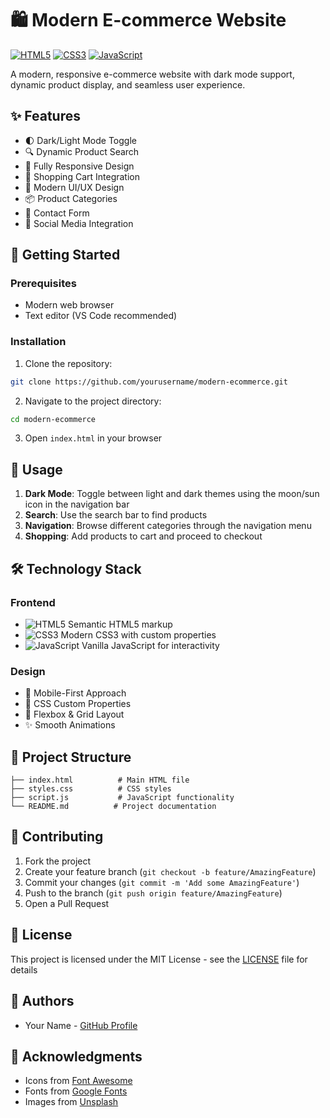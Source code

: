 # 🛍️ Modern E-commerce Website

[![HTML5](https://img.shields.io/badge/HTML5-E34F26?style=for-the-badge&logo=html5&logoColor=white)](https://developer.mozilla.org/en-US/docs/Web/HTML)
[![CSS3](https://img.shields.io/badge/CSS3-1572B6?style=for-the-badge&logo=css3&logoColor=white)](https://developer.mozilla.org/en-US/docs/Web/CSS)
[![JavaScript](https://img.shields.io/badge/JavaScript-F7DF1E?style=for-the-badge&logo=javascript&logoColor=black)](https://developer.mozilla.org/en-US/docs/Web/JavaScript)

A modern, responsive e-commerce website with dark mode support, dynamic product display, and seamless user experience.

## ✨ Features

- 🌓 Dark/Light Mode Toggle
- 🔍 Dynamic Product Search
- 📱 Fully Responsive Design
- 🛒 Shopping Cart Integration
- 🎨 Modern UI/UX Design
- 📦 Product Categories
- 📝 Contact Form
- 🔗 Social Media Integration

## 🚀 Getting Started

### Prerequisites

- Modern web browser
- Text editor (VS Code recommended)

### Installation

1. Clone the repository:
```bash
git clone https://github.com/yourusername/modern-ecommerce.git
```

2. Navigate to the project directory:
```bash
cd modern-ecommerce
```

3. Open `index.html` in your browser

## 🎯 Usage

1. **Dark Mode**: Toggle between light and dark themes using the moon/sun icon in the navigation bar
2. **Search**: Use the search bar to find products
3. **Navigation**: Browse different categories through the navigation menu
4. **Shopping**: Add products to cart and proceed to checkout

## 🛠️ Technology Stack

### Frontend
- ![HTML5](https://img.shields.io/badge/-HTML5-E34F26?style=flat-square&logo=html5&logoColor=white) Semantic HTML5 markup
- ![CSS3](https://img.shields.io/badge/-CSS3-1572B6?style=flat-square&logo=css3&logoColor=white) Modern CSS3 with custom properties
- ![JavaScript](https://img.shields.io/badge/-JavaScript-F7DF1E?style=flat-square&logo=javascript&logoColor=black) Vanilla JavaScript for interactivity

### Design
- 📱 Mobile-First Approach
- 🎨 CSS Custom Properties
- 🔄 Flexbox & Grid Layout
- ✨ Smooth Animations

## 📝 Project Structure

```
├── index.html          # Main HTML file
├── styles.css          # CSS styles
├── script.js           # JavaScript functionality
└── README.md          # Project documentation
```

## 🤝 Contributing

1. Fork the project
2. Create your feature branch (`git checkout -b feature/AmazingFeature`)
3. Commit your changes (`git commit -m 'Add some AmazingFeature'`)
4. Push to the branch (`git push origin feature/AmazingFeature`)
5. Open a Pull Request

## 📜 License

This project is licensed under the MIT License - see the [LICENSE](LICENSE) file for details

## 👥 Authors

- Your Name - [GitHub Profile](https://github.com/yourusername)

## 🙏 Acknowledgments

- Icons from [Font Awesome](https://fontawesome.com)
- Fonts from [Google Fonts](https://fonts.google.com)
- Images from [Unsplash](https://unsplash.com)